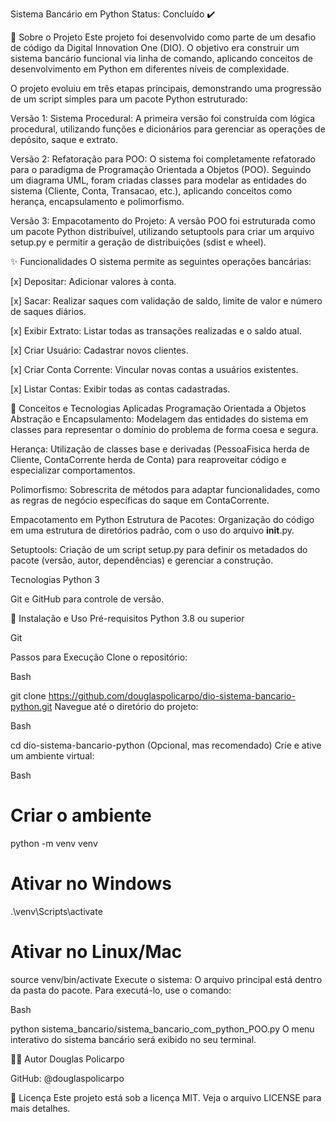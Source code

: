 Sistema Bancário em Python
Status: Concluído ✔️

📝 Sobre o Projeto
Este projeto foi desenvolvido como parte de um desafio de código da Digital Innovation One (DIO). O objetivo era construir um sistema bancário funcional via linha de comando, aplicando conceitos de desenvolvimento em Python em diferentes níveis de complexidade.

O projeto evoluiu em três etapas principais, demonstrando uma progressão de um script simples para um pacote Python estruturado:

Versão 1: Sistema Procedural: A primeira versão foi construída com lógica procedural, utilizando funções e dicionários para gerenciar as operações de depósito, saque e extrato.

Versão 2: Refatoração para POO: O sistema foi completamente refatorado para o paradigma de Programação Orientada a Objetos (POO). Seguindo um diagrama UML, foram criadas classes para modelar as entidades do sistema (Cliente, Conta, Transacao, etc.), aplicando conceitos como herança, encapsulamento e polimorfismo.

Versão 3: Empacotamento do Projeto: A versão POO foi estruturada como um pacote Python distribuível, utilizando setuptools para criar um arquivo setup.py e permitir a geração de distribuições (sdist e wheel).

✨ Funcionalidades
O sistema permite as seguintes operações bancárias:

[x] Depositar: Adicionar valores à conta.

[x] Sacar: Realizar saques com validação de saldo, limite de valor e número de saques diários.

[x] Exibir Extrato: Listar todas as transações realizadas e o saldo atual.

[x] Criar Usuário: Cadastrar novos clientes.

[x] Criar Conta Corrente: Vincular novas contas a usuários existentes.

[x] Listar Contas: Exibir todas as contas cadastradas.

🚀 Conceitos e Tecnologias Aplicadas
Programação Orientada a Objetos
Abstração e Encapsulamento: Modelagem das entidades do sistema em classes para representar o domínio do problema de forma coesa e segura.

Herança: Utilização de classes base e derivadas (PessoaFisica herda de Cliente, ContaCorrente herda de Conta) para reaproveitar código e especializar comportamentos.

Polimorfismo: Sobrescrita de métodos para adaptar funcionalidades, como as regras de negócio específicas do saque em ContaCorrente.

Empacotamento em Python
Estrutura de Pacotes: Organização do código em uma estrutura de diretórios padrão, com o uso do arquivo __init__.py.

Setuptools: Criação de um script setup.py para definir os metadados do pacote (versão, autor, dependências) e gerenciar a construção.

Tecnologias
Python 3

Git e GitHub para controle de versão.

🔧 Instalação e Uso
Pré-requisitos
Python 3.8 ou superior

Git

Passos para Execução
Clone o repositório:

Bash

git clone https://github.com/douglaspolicarpo/dio-sistema-bancario-python.git
Navegue até o diretório do projeto:

Bash

cd dio-sistema-bancario-python
(Opcional, mas recomendado) Crie e ative um ambiente virtual:

Bash

# Criar o ambiente
python -m venv venv

# Ativar no Windows
.\venv\Scripts\activate

# Ativar no Linux/Mac
source venv/bin/activate
Execute o sistema:
O arquivo principal está dentro da pasta do pacote. Para executá-lo, use o comando:

Bash

python sistema_bancario/sistema_bancario_com_python_POO.py
O menu interativo do sistema bancário será exibido no seu terminal.

👨‍💻 Autor
Douglas Policarpo

GitHub: @douglaspolicarpo

📜 Licença
Este projeto está sob a licença MIT. Veja o arquivo LICENSE para mais detalhes.
